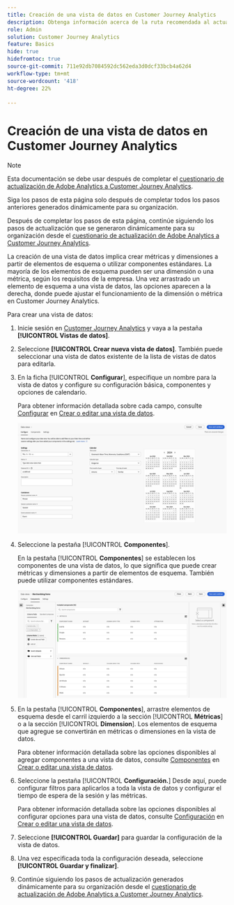 ```yaml
---
title: Creación de una vista de datos en Customer Journey Analytics
description: Obtenga información acerca de la ruta recomendada al actualizar de Adobe Analytics a Customer Journey Analytics
role: Admin
solution: Customer Journey Analytics
feature: Basics
hide: true
hidefromtoc: true
source-git-commit: 711e92db7084592dc562eda3d0dcf33bcb4a62d4
workflow-type: tm+mt
source-wordcount: '418'
ht-degree: 22%

---
```


# Creación de una vista de datos en Customer Journey Analytics

>[!NOTE]
>
>Esta documentación se debe usar después de completar el [cuestionario de actualización de Adobe Analytics a Customer Journey Analytics](https://gigazelle.github.io/cja-ttv/).
> 
>Siga los pasos de esta página solo después de completar todos los pasos anteriores generados dinámicamente para su organización.
>
>Después de completar los pasos de esta página, continúe siguiendo los pasos de actualización que se generaron dinámicamente para su organización desde el [cuestionario de actualización de Adobe Analytics a Customer Journey Analytics](https://gigazelle.github.io/cja-ttv/).

<!-- Should we single source this instead of duplicate it? The following steps were copied from: /help/data-views/create-dataview.md -->

La creación de una vista de datos implica crear métricas y dimensiones a partir de elementos de esquema o utilizar componentes estándares. La mayoría de los elementos de esquema pueden ser una dimensión o una métrica, según los requisitos de la empresa. Una vez arrastrado un elemento de esquema a una vista de datos, las opciones aparecen a la derecha, donde puede ajustar el funcionamiento de la dimensión o métrica en Customer Journey Analytics.

Para crear una vista de datos:

1. Inicie sesión en [Customer Journey Analytics](https://analytics.adobe.com) y vaya a la pestaña **[!UICONTROL Vistas de datos]**.

1. Seleccione **[!UICONTROL Crear nueva vista de datos]**. También puede seleccionar una vista de datos existente de la lista de vistas de datos para editarla.

1. En la ficha [!UICONTROL **Configurar**], especifique un nombre para la vista de datos y configure su configuración básica, componentes y opciones de calendario.

   Para obtener información detallada sobre cada campo, consulte [Configurar](/help/data-views/create-dataview.md#configure) en [Crear o editar una vista de datos](/help/data-views/create-dataview.md).

   ![Configuración de una vista de datos](assets/dataview-configure.png)

1. Seleccione la pestaña [!UICONTROL **Componentes**].

   En la pestaña [!UICONTROL **Componentes**] se establecen los componentes de una vista de datos, lo que significa que puede crear métricas y dimensiones a partir de elementos de esquema. También puede utilizar componentes estándares.

   ![Pestaña Componentes](assets/dataview-components.png)

1. En la pestaña [!UICONTROL **Componentes**], arrastre elementos de esquema desde el carril izquierdo a la sección [!UICONTROL **Métricas**] o a la sección [!UICONTROL **Dimension**]. Los elementos de esquema que agregue se convertirán en métricas o dimensiones en la vista de datos.

   Para obtener información detallada sobre las opciones disponibles al agregar componentes a una vista de datos, consulte [Componentes](/help/data-views/create-dataview.md#components) en [Crear o editar una vista de datos](/help/data-views/create-dataview.md).

1. Seleccione la pestaña [!UICONTROL **Configuración.**] Desde aquí, puede configurar filtros para aplicarlos a toda la vista de datos y configurar el tiempo de espera de la sesión y las métricas.

   Para obtener información detallada sobre las opciones disponibles al configurar opciones para una vista de datos, consulte [Configuración](/help/data-views/create-dataview.md#settings) en [Crear o editar una vista de datos](/help/data-views/create-dataview.md).

1. Seleccione **[!UICONTROL Guardar]** para guardar la configuración de la vista de datos.

1. Una vez especificada toda la configuración deseada, seleccione **[!UICONTROL Guardar y finalizar]**.

1. Continúe siguiendo los pasos de actualización generados dinámicamente para su organización desde el [cuestionario de actualización de Adobe Analytics a Customer Journey Analytics](https://gigazelle.github.io/cja-ttv/).

